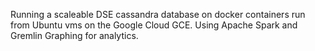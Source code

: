 Running a scaleable DSE cassandra database on docker containers run from Ubuntu vms on the Google Cloud GCE. Using Apache Spark and Gremlin Graphing for analytics.
